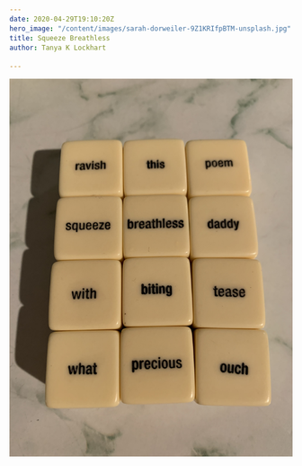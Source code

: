 ```yaml
---
date: 2020-04-29T19:10:20Z
hero_image: "/content/images/sarah-dorweiler-9Z1KRIfpBTM-unsplash.jpg"
title: Squeeze Breathless
author: Tanya K Lockhart

---
```

![](/content/images/748CA280-B480-4875-9337-6504D4FC9740.jpeg)